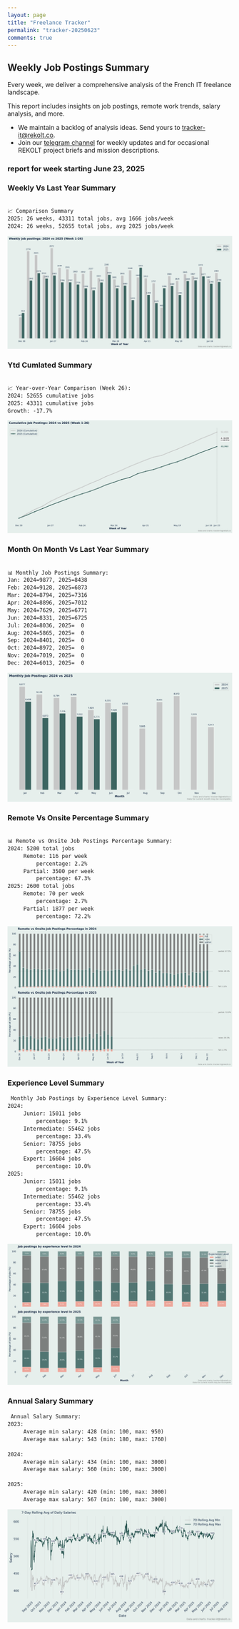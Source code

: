 ```yaml
---
layout: page
title: "Freelance Tracker"
permalink: "tracker-20250623"
comments: true
---
```

## Weekly Job Postings Summary

Every week, we deliver a comprehensive analysis of the French IT freelance landscape.

This report includes insights on job postings, remote work trends, salary analysis, and more.
* We maintain a backlog of analysis ideas. Send yours to tracker-it@rekolt.co.
* Join our [telegram channel](https://t.me/+3y9PJaF335UxYTg0) for weekly updates and for occasional REKOLT project briefs and mission descriptions.

### report for week starting June 23, 2025



### Weekly Vs Last Year Summary

```markdown

📈 Comparison Summary
2025: 26 weeks, 43311 total jobs, avg 1666 jobs/week
2024: 26 weeks, 52655 total jobs, avg 2025 jobs/week

```

![Weekly Vs Last Year Chart](figs/20250623_weekly_job_postings_comparison.png)

### Ytd Cumlated Summary

```markdown

📈 Year-over-Year Comparison (Week 26):
2024: 52655 cumulative jobs
2025: 43311 cumulative jobs
Growth: -17.7%

```

![Ytd Cumlated Chart](figs/20250623_cumulative_job_postings_comparison.png)

### Month On Month Vs Last Year Summary

```markdown

📊 Monthly Job Postings Summary:
Jan: 2024=9877, 2025=8438
Feb: 2024=9128, 2025=6873
Mar: 2024=8794, 2025=7316
Apr: 2024=8896, 2025=7012
May: 2024=7629, 2025=6771
Jun: 2024=8331, 2025=6725
Jul: 2024=8036, 2025=  0
Aug: 2024=5865, 2025=  0
Sep: 2024=8401, 2025=  0
Oct: 2024=8972, 2025=  0
Nov: 2024=7019, 2025=  0
Dec: 2024=6013, 2025=  0

```

![Month On Month Vs Last Year Chart](figs/20250623_monthly_job_postings_comparison.png)

### Remote Vs Onsite Percentage Summary

```markdown

📊 Remote vs Onsite Job Postings Percentage Summary:
2024: 5200 total jobs
	 Remote: 116 per week
		 percentage: 2.2%
	 Partial: 3500 per week
		 percentage: 67.3%
2025: 2600 total jobs
	 Remote: 70 per week
		 percentage: 2.7%
	 Partial: 1877 per week
		 percentage: 72.2%

```

![Remote Vs Onsite Percentage Chart](figs/20250623_remote_vs_onsite_percentage_comparison.png)

### Experience Level Summary

```markdown
 Monthly Job Postings by Experience Level Summary:
2024:
	 Junior: 15011 jobs
		 percentage: 9.1%
	 Intermediate: 55462 jobs
		 percentage: 33.4%
	 Senior: 78755 jobs
		 percentage: 47.5%
	 Expert: 16604 jobs
		 percentage: 10.0%
2025:
	 Junior: 15011 jobs
		 percentage: 9.1%
	 Intermediate: 55462 jobs
		 percentage: 33.4%
	 Senior: 78755 jobs
		 percentage: 47.5%
	 Expert: 16604 jobs
		 percentage: 10.0%

```

![Experience Level Monthly Chart](figs/20250623_experience_level_monthly_comparison.png)

### Annual Salary Summary

```markdown
 Annual Salary Summary:
2023:
	 Average min salary: 428 (min: 100, max: 950)
	 Average max salary: 543 (min: 180, max: 1760)

2024:
	 Average min salary: 434 (min: 100, max: 3000)
	 Average max salary: 560 (min: 100, max: 3000)

2025:
	 Average min salary: 420 (min: 100, max: 3000)
	 Average max salary: 567 (min: 100, max: 3000)

```

![Annual Salary Chart](figs/20250623_salary_analysis_rolling_avg.png)

